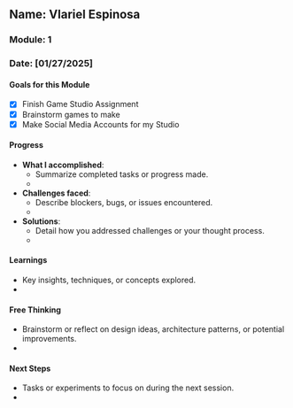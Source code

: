<!-- Markdown Docs: https://docs.github.com/en/get-started/writing-on-github/getting-started-with-writing-and-formatting-on-github/basic-writing-and-formatting-syntax -->
## Name: Vlariel Espinosa
### Module: 1

<!-- Repeat the below as needed-->
### Date: [01/27/2025]

#### Goals for this Module
- [X] Finish Game Studio Assignment
- [X] Brainstorm games to make
- [X] Make Social Media Accounts for my Studio

#### Progress
- **What I accomplished**:
  - Summarize completed tasks or progress made.
  - <!--I have completed my studio brainstorm and everything in it including, sketch of logo, possible domains, taglines, named it Luducrus, and started thinking of possible games to make under it-->
- **Challenges faced**:
  - Describe blockers, bugs, or issues encountered.
  -  <!--N/A-->
- **Solutions**:
  - Detail how you addressed challenges or your thought process.
  -  <!--N/A-->

#### Learnings
- Key insights, techniques, or concepts explored.
-  <!--N/A-->

#### Free Thinking
- Brainstorm or reflect on design ideas, architecture patterns, or potential improvements.
-  <!--N/A-->
<!--

- Example prompts:
  - "What if the player interactions were asynchronous instead of real-time?"
  - "How could ECS improve performance in this system?"
  - "Does my current design support scalability? How can it improve?"
  
-->

#### Next Steps
- Tasks or experiments to focus on during the next session.
-  <!--Brainstorm a boardgame to make(which I have already started)-->
